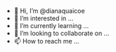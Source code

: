 - 👋 Hi, I’m @dianaquaicoe
- 👀 I’m interested in ...
- 🌱 I’m currently learning ...
- 💞️ I’m looking to collaborate on ...
- 📫 How to reach me ...

<!---
dianaquaicoe/dianaquaicoe is a ✨ special ✨ repository because its `README.md` (this file) appears on your GitHub profile.
You can click the Preview link to take a look at your changes.
--->
